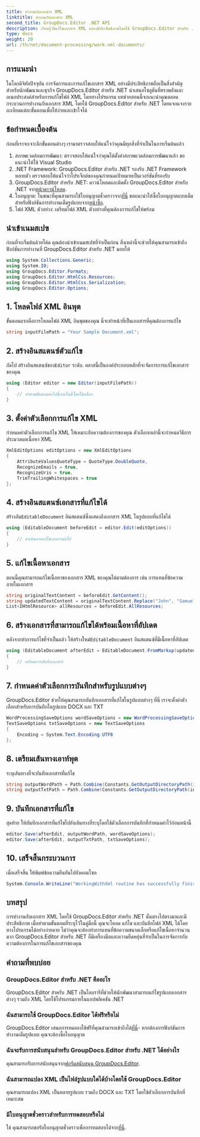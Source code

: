 ```yaml
---
title: ทำงานกับเอกสาร XML
linktitle: ทำงานกับเอกสาร XML
second_title: GroupDocs.Editor .NET API
description: เรียนรู้วิธีแก้ไขเอกสาร XML อย่างมีประสิทธิภาพโดยใช้ GroupDocs.Editor สำหรับ .NET พร้อมคำแนะนำทีละขั้นตอนของเรา ซึ่งครอบคลุมขั้นตอนและตัวเลือกที่จำเป็นทั้งหมด
type: docs
weight: 20
url: /th/net/document-processing/work-xml-documents/
---
```

## การแนะนำ
ในโลกดิจิทัลปัจจุบัน การจัดการและการแก้ไขเอกสาร XML อย่างมีประสิทธิภาพถือเป็นสิ่งสำคัญสำหรับนักพัฒนาและธุรกิจ GroupDocs.Editor สำหรับ .NET นำเสนอโซลูชันที่ทรงพลังและอเนกประสงค์สำหรับการแก้ไขไฟล์ XML โดยทางโปรแกรม บทช่วยสอนนี้จะแนะนำคุณตลอดกระบวนการทำงานกับเอกสาร XML โดยใช้ GroupDocs.Editor สำหรับ .NET โดยแจกแจงรายละเอียดแต่ละขั้นตอนเพื่อให้ง่ายและเข้าใจได้
## ข้อกำหนดเบื้องต้น
ก่อนที่เราจะเจาะลึกขั้นตอนต่างๆ เรามาตรวจสอบให้แน่ใจว่าคุณมีทุกสิ่งที่จำเป็นในการเริ่มต้นแล้ว
1. สภาพแวดล้อมการพัฒนา: ตรวจสอบให้แน่ใจว่าคุณได้ตั้งค่าสภาพแวดล้อมการพัฒนาแล้ว ขอแนะนำให้ใช้ Visual Studio
2. .NET Framework: GroupDocs.Editor สำหรับ .NET รองรับ .NET Framework หลายตัว ตรวจสอบให้แน่ใจว่าโปรเจ็กต์ของคุณกำหนดเป้าหมายเป็นเวอร์ชันที่รองรับ
3.  GroupDocs.Editor สำหรับ .NET: ดาวน์โหลดและติดตั้ง GroupDocs.Editor สำหรับ .NET จาก[หน้าดาวน์โหลด](https://releases.groupdocs.com/editor/net/).
4.  ใบอนุญาต: ในขณะที่คุณสามารถใช้ใบอนุญาตชั่วคราวจาก[ที่นี่](https://purchase.groupdocs.com/temporary-license/) ขอแนะนำให้ซื้อใบอนุญาตแบบเต็มสำหรับฟังก์ชันการทำงานเต็มรูปแบบจาก[หน้าซื้อ](https://purchase.groupdocs.com/buy).
5. ไฟล์ XML ตัวอย่าง: เตรียมไฟล์ XML ตัวอย่างที่คุณต้องการแก้ไขให้พร้อม
## นำเข้าเนมสเปซ
ก่อนที่จะเริ่มต้นด้วยโค้ด คุณต้องนำเข้าเนมสเปซที่จำเป็นก่อน สิ่งเหล่านี้จะช่วยให้คุณสามารถเข้าถึงฟังก์ชันการทำงานที่ GroupDocs.Editor สำหรับ .NET มอบให้
```csharp
using System.Collections.Generic;
using System.IO;
using GroupDocs.Editor.Formats;
using GroupDocs.Editor.HtmlCss.Resources;
using GroupDocs.Editor.HtmlCss.Serialization;
using GroupDocs.Editor.Options;
```
## 1. โหลดไฟล์ XML อินพุต
ขั้นตอนแรกคือการโหลดไฟล์ XML อินพุตของคุณ นี่จะทำหน้าที่เป็นเอกสารที่คุณต้องการแก้ไข
```csharp
string inputFilePath = "Your Sample Document.xml";
```
## 2. สร้างอินสแตนซ์ตัวแก้ไข
 ถัดไป สร้างอินสแตนซ์ของ`Editor` ระดับ. คลาสนี้เป็นองค์ประกอบหลักที่จะจัดการการแก้ไขเอกสารของคุณ
```csharp
using (Editor editor = new Editor(inputFilePath))
{
    // ทำตามขั้นตอนต่อไปนี้ภายในนี้โดยใช้บล็อก
}
```
## 3. ตั้งค่าตัวเลือกการแก้ไข XML
กำหนดค่าตัวเลือกการแก้ไข XML ให้เหมาะกับความต้องการของคุณ ตัวเลือกเหล่านี้จะกำหนดวิธีการประมวลผลเนื้อหา XML
```csharp
XmlEditOptions editOptions = new XmlEditOptions
{
    AttributeValuesQuoteType = QuoteType.DoubleQuote,
    RecognizeEmails = true,
    RecognizeUris = true,
    TrimTrailingWhitespaces = true
};
```
## 4. สร้างอินสแตนซ์เอกสารที่แก้ไขได้
 สร้างอัน`EditableDocument` อินสแตนซ์ซึ่งแสดงถึงเอกสาร XML ในรูปแบบที่แก้ไขได้
```csharp
using (EditableDocument beforeEdit = editor.Edit(editOptions))
{
    // ดำเนินการแก้ไขเอกสารต่อไป
}
```
## 5. แก้ไขเนื้อหาเอกสาร
ตอนนี้คุณสามารถแก้ไขเนื้อหาของเอกสาร XML ของคุณได้ตามต้องการ เช่น การแทนที่ข้อความภายในเอกสาร
```csharp
string originalTextContent = beforeEdit.GetContent();
string updatedTextContent = originalTextContent.Replace("John", "Samuel");
List<IHtmlResource> allResources = beforeEdit.AllResources;
```
## 6. สร้างเอกสารที่สามารถแก้ไขได้พร้อมเนื้อหาที่อัปเดต
 หลังจากทำการแก้ไขที่จำเป็นแล้ว ให้สร้างใหม่`EditableDocument` อินสแตนซ์ที่มีเนื้อหาที่อัปเดต
```csharp
using (EditableDocument afterEdit = EditableDocument.FromMarkup(updatedTextContent, allResources))
{
    // เตรียมการบันทึกเอกสาร
}
```
## 7. กำหนดค่าตัวเลือกการบันทึกสำหรับรูปแบบต่างๆ
GroupDocs.Editor ช่วยให้คุณสามารถบันทึกเอกสารที่แก้ไขในรูปแบบต่างๆ ที่นี่ เราจะตั้งค่าตัวเลือกสำหรับการบันทึกในรูปแบบ DOCX และ TXT
```csharp
WordProcessingSaveOptions wordSaveOptions = new WordProcessingSaveOptions(WordProcessingFormats.Docx);
TextSaveOptions txtSaveOptions = new TextSaveOptions
{
    Encoding = System.Text.Encoding.UTF8
};
```
## 8. เตรียมเส้นทางเอาท์พุต
ระบุเส้นทางที่จะบันทึกเอกสารที่แก้ไข
```csharp
string outputWordPath = Path.Combine(Constants.GetOutputDirectoryPath(inputFilePath), Path.GetFileNameWithoutExtension(inputFilePath) + ".docx");
string outputTxtPath = Path.Combine(Constants.GetOutputDirectoryPath(inputFilePath), Path.GetFileNameWithoutExtension(inputFilePath) + ".txt");
```
## 9. บันทึกเอกสารที่แก้ไข
สุดท้าย ให้บันทึกเอกสารที่แก้ไขไปยังเส้นทางที่ระบุโดยใช้ตัวเลือกการบันทึกที่กำหนดค่าไว้ก่อนหน้านี้
```csharp
editor.Save(afterEdit, outputWordPath, wordSaveOptions);
editor.Save(afterEdit, outputTxtPath, txtSaveOptions);
```
## 10. เสร็จสิ้นกระบวนการ
เมื่อเสร็จสิ้น ให้พิมพ์ข้อความยืนยันไปยังคอนโซล
```csharp
System.Console.WriteLine("WorkingWithXml routine has successfully finished");
```
## บทสรุป
การทำงานกับเอกสาร XML โดยใช้ GroupDocs.Editor สำหรับ .NET นั้นตรงไปตรงมาและมีประสิทธิภาพ เมื่อทำตามขั้นตอนที่ระบุไว้ในคู่มือนี้ คุณจะโหลด แก้ไข และบันทึกไฟล์ XML ได้โดยทางโปรแกรมได้อย่างง่ายดาย ไม่ว่าคุณจะต้องทำการแทนที่ข้อความขนาดเล็กหรือแก้ไขเนื้อหาจำนวนมาก GroupDocs.Editor สำหรับ .NET ก็มีเครื่องมือและความยืดหยุ่นที่จำเป็นในการจัดการกับความต้องการในการแก้ไขเอกสารของคุณ
## คำถามที่พบบ่อย
### GroupDocs.Editor สำหรับ .NET คืออะไร
GroupDocs.Editor สำหรับ .NET เป็นไลบรารีที่ช่วยให้นักพัฒนาสามารถแก้ไขรูปแบบเอกสารต่างๆ รวมถึง XML โดยใช้โปรแกรมภายในแอปพลิเคชัน .NET
### ฉันสามารถใช้ GroupDocs.Editor ได้ฟรีหรือไม่
 GroupDocs.Editor เสนอการทดลองใช้ฟรีที่คุณสามารถเข้าถึงได้[ที่นี่](https://releases.groupdocs.com/)- หากต้องการฟังก์ชันการทำงานเต็มรูปแบบ คุณจะต้องซื้อใบอนุญาต
### ฉันจะรับการสนับสนุนสำหรับ GroupDocs.Editor สำหรับ .NET ได้อย่างไร
 คุณสามารถรับการสนับสนุนจาก[ฟอรัมสนับสนุน GroupDocs.Editor](https://forum.groupdocs.com/c/editor/20).
### ฉันสามารถแปลง XML เป็นไฟล์รูปแบบใดได้บ้างโดยใช้ GroupDocs.Editor
คุณสามารถแปลง XML เป็นหลายรูปแบบ รวมถึง DOCX และ TXT โดยใช้ตัวเลือกการบันทึกที่เหมาะสม
### มีใบอนุญาตชั่วคราวสำหรับการทดสอบหรือไม่
 ใช่ คุณสามารถขอรับใบอนุญาตชั่วคราวเพื่อการทดสอบได้จาก[ที่นี่](https://purchase.groupdocs.com/temporary-license/).